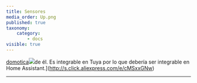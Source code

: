 ```yaml
---
title: Sensores
media_order: Up.png
published: true
taxonomy:
    category:
        - docs
visible: true
---
```


[domotica](https://www.amazon.es/b?_encoding=UTF8&tag=domotizarmica-21&linkCode=ur2&linkId=fe88f1d431bdc224e5f18f007c8b816c&camp=3638&creative=24630&node=928455031)![](//ir-es.amazon-adsystem.com/e/ir?t=domotizarmica-21&l=ur2&o=30)de él. Es integrable en Tuya por lo que debería ser integrable en Home Assistant.</span>](http://s.click.aliexpress.com/e/cMSxxGNw)

___